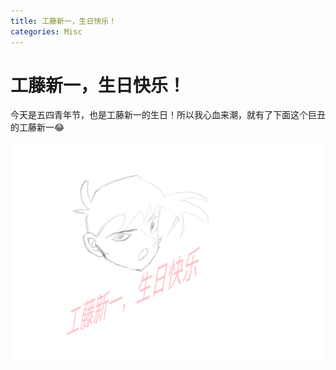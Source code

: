 ```yaml
---
title: 工藤新一，生日快乐！
categories: Misc
---
```


# 工藤新一，生日快乐！

今天是五四青年节，也是工藤新一的生日！所以我心血来潮，就有了下面这个巨丑的工藤新一😂

<!-- more -->

![工藤新一，生日快乐！](https://raw.githubusercontent.com/DiamondI/image/master/工藤新一生日快乐.png)
